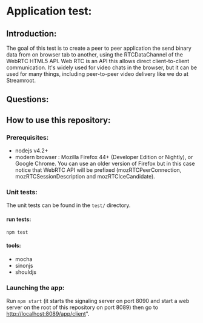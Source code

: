 # Application test:

## Introduction:

The goal of this test is to create a peer to peer application the send binary data from on browser tab to another, using the RTCDataChannel of the WebRTC HTML5 API.
Web RTC is an API this allows direct client-to-client communication. It's widely used for video chats in the browser, but it can be used for many things, including peer-to-peer video delivery like we do at Streamroot. 

## Questions:

## How to use this repository:

### Prerequisites:
- nodejs v4.2+
- modern browser : Mozilla Firefox 44+ (Developer Edition or Nightly), or Google Chrome. You can use an older version of Firefox but in this case notice that WebRTC API will be prefixed (mozRTCPeerConnection, mozRTCSessionDescription and mozRTCIceCandidate).

### Unit tests:
The unit tests can be found in the `test/` directory.
#### run tests:
`npm test`

#### tools:
- mocha
- sinonjs
- shouldjs

### Launching the app:
Run `npm start` (it starts the signaling server on port 8090 and start a web server on the root of this repository on port 8089) then go to [http://localhost:8089/app/client](http://localhost:8089/app/client)".
